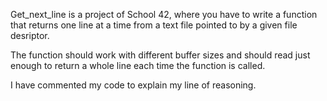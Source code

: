 Get_next_line is a project of School 42, where you have to write a function that returns one line at a time from a text file pointed to by a given file desriptor.

The function should work with different buffer sizes and should read just enough to return a whole line each time the function is called.

I have commented my code to explain my line of reasoning.
